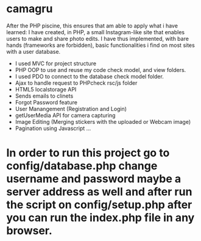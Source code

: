 # camagru

After the PHP piscine, this ensures that am able to apply what i have learned: I have created, in PHP, a small Instagram-like site that enables users to make and share photo edits. I have thus implemented, with bare hands (frameworks are forbidden), basic functionalities i find on most sites with a user database.

- I used MVC for project structure
- PHP OOP to use and reuse my code check model, and view folders.
- I used PDO to connect to the database check model folder.
- Ajax to handle request to PHPcheck rsc/js folder
- HTML5 localstorage API
- Sends emails to clinets
- Forgot Password feature
- User Manangement (Registration and Login)
- getUserMedia API for camera capturing
- Image Editing (Merging stickers with the uploaded or Webcam image)
- Pagination using Javascript
...

# In order to run this project go to config/database.php change username and password maybe a server address as well and after run the script on config/setup.php after you can run the index.php file in any browser.
